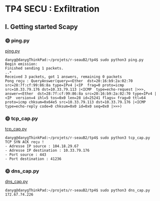 # TP4 SECU : Exfiltration
## I. Getting started Scapy
### 🌞 ping.py
[ping.py](/tp4/ping.py)

```
danyg@danygThinkPad:~/projets/r-seauB2/tp4$ sudo python3 ping.py
Begin emission:
Finished sending 1 packets.
..*
Received 3 packets, got 1 answers, remaining 0 packets
Pong reçu : QueryAnswer(query=<Ether  dst=20:16:b9:2a:02:70 src=28:7f:cf:99:86:8a type=IPv4 |<IP  frag=0 proto=icmp src=10.33.79.176 dst=10.33.79.113 |<ICMP  type=echo-request |>>>, answer=<Ether  dst=28:7f:cf:99:86:8a src=20:16:b9:2a:02:70 type=IPv4 |<IP  version=4 ihl=5 tos=0x0 len=28 id=25241 flags= frag=0 ttl=64 proto=icmp chksum=0x64e5 src=10.33.79.113 dst=10.33.79.176 |<ICMP  type=echo-reply code=0 chksum=0x0 id=0x0 seq=0x0 |>>>)
```

### 🌞 tcp_cap.py
[tcp_cap.py](/tp4/tcp_cap.py)

```
danyg@danygThinkPad:~/projets/r-seauB2/tp4$ sudo python3 tcp_cap.py 
TCP SYN ACK reçu !
- Adresse IP source : 104.18.29.67
- Adresse IP destination : 10.33.79.176
- Port source : 443
- Port destination : 41236
```

### 🌞 dns_cap.py

[dns_cap.py](/tp4/tcp_cap.py)

```
danyg@danygThinkPad:~/projets/r-seauB2/tp4$ sudo python3 dns_cap.py 
172.67.74.226
```
